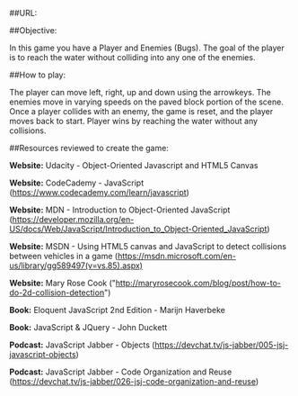 
##URL:

##Objective: 

In this game you have a Player and Enemies (Bugs). The goal of the player is to reach the water without colliding into any one of the enemies. 

##How to play:

The player can move left, right, up and down using the arrowkeys. The enemies move in varying speeds on the paved block portion of the scene. Once a player collides with an enemy, the game is reset, and the player moves back to start. Player wins by reaching the water without any collisions.

##Resources reviewed to create the game: 

**Website:** Udacity - Object-Oriented Javascript and HTML5 Canvas 

**Website:** CodeCademy - JavaScript
(https://www.codecademy.com/learn/javascript)

**Website:** MDN - Introduction to Object-Oriented JavaScript 
(https://developer.mozilla.org/en-US/docs/Web/JavaScript/Introduction_to_Object-Oriented_JavaScript)

**Website:** MSDN - Using HTML5 canvas and JavaScript to detect collisions between vehicles in a game 
(https://msdn.microsoft.com/en-us/library/gg589497(v=vs.85).aspx)

**Website:** Mary Rose Cook
("http://maryrosecook.com/blog/post/how-to-do-2d-collision-detection")

**Book:** Eloquent JavaScript 2nd Edition - Marijn Haverbeke

**Book:** JavaScript & JQuery - John Duckett

**Podcast:** JavaScript Jabber - Objects 
(https://devchat.tv/js-jabber/005-jsj-javascript-objects)

**Podcast:** JavaScript Jabber - Code Organization and Reuse
(https://devchat.tv/js-jabber/026-jsj-code-organization-and-reuse)
